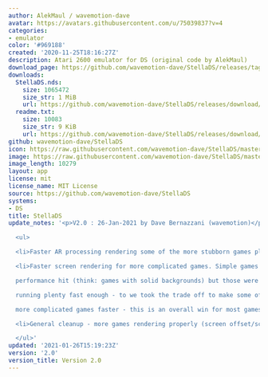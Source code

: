 ```yaml
---
author: AlekMaul / wavemotion-dave
avatar: https://avatars.githubusercontent.com/u/75039837?v=4
categories:
- emulator
color: '#969188'
created: '2020-11-25T18:16:27Z'
description: Atari 2600 emulator for DS (original code by AlekMaul)
download_page: https://github.com/wavemotion-dave/StellaDS/releases/tag/2.0
downloads:
  StellaDS.nds:
    size: 1065472
    size_str: 1 MiB
    url: https://github.com/wavemotion-dave/StellaDS/releases/download/2.0/StellaDS.nds
  readme.txt:
    size: 10083
    size_str: 9 KiB
    url: https://github.com/wavemotion-dave/StellaDS/releases/download/2.0/readme.txt
github: wavemotion-dave/StellaDS
icon: https://raw.githubusercontent.com/wavemotion-dave/StellaDS/master/logo.bmp
image: https://raw.githubusercontent.com/wavemotion-dave/StellaDS/master/arm9/gfx/bgTop.png
image_length: 10279
layout: app
license: mit
license_name: MIT License
source: https://github.com/wavemotion-dave/StellaDS
systems:
- DS
title: StellaDS
update_notes: '<p>V2.0 : 26-Jan-2021 by Dave Bernazzani (wavemotion)</p>

  <ul>

  <li>Faster AR processing rendering some of the more stubborn games playable.</li>

  <li>Faster screen rendering for more complicated games. Simple games take a small<br>

  performance hit (think: games with solid backgrounds) but those were already<br>

  running plenty fast enough - to we took the trade off to make some of the<br>

  more complicated games faster - this is an overall win for most games!</li>

  <li>General cleanup - more games rendering properly (screen offset/scaling tweaks).</li>

  </ul>'
updated: '2021-01-26T15:19:23Z'
version: '2.0'
version_title: Version 2.0
---
```


